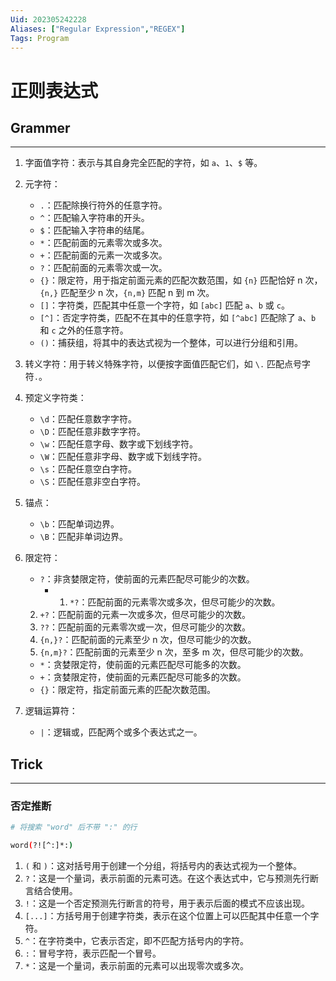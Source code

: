 ```yaml
---
Uid: 202305242228
Aliases: ["Regular Expression","REGEX"]
Tags: Program 
---
```

# 正则表达式

## Grammer 
---
1. 字面值字符：表示与其自身完全匹配的字符，如 `a`、`1`、`$` 等。

2. 元字符：
   - `.`：匹配除换行符外的任意字符。
   - `^`：匹配输入字符串的开头。
   - `$`：匹配输入字符串的结尾。
   - `*`：匹配前面的元素零次或多次。
   - `+`：匹配前面的元素一次或多次。
   - `?`：匹配前面的元素零次或一次。
   - `{}`：限定符，用于指定前面元素的匹配次数范围，如 `{n}` 匹配恰好 n 次，`{n,}` 匹配至少 n 次，`{n,m}` 匹配 n 到 m 次。
   - `[]`：字符类，匹配其中任意一个字符，如 `[abc]` 匹配 `a`、`b` 或 `c`。
   - `[^]`：否定字符类，匹配不在其中的任意字符，如 `[^abc]` 匹配除了 `a`、`b` 和 `c` 之外的任意字符。
   - `()`：捕获组，将其中的表达式视为一个整体，可以进行分组和引用。

3. 转义字符：用于转义特殊字符，以便按字面值匹配它们，如 `\.` 匹配点号字符`.`。

4. 预定义字符类：
   - `\d`：匹配任意数字字符。
   - `\D`：匹配任意非数字字符。
   - `\w`：匹配任意字母、数字或下划线字符。
   - `\W`：匹配任意非字母、数字或下划线字符。
   - `\s`：匹配任意空白字符。
   - `\S`：匹配任意非空白字符。

5. 锚点：
   - `\b`：匹配单词边界。
   - `\B`：匹配非单词边界。

1. 限定符：
   - `?`：非贪婪限定符，使前面的元素匹配尽可能少的次数。
      - 1. `*?`：匹配前面的元素零次或多次，但尽可能少的次数。
	2. `+?`：匹配前面的元素一次或多次，但尽可能少的次数。
	3. `??`：匹配前面的元素零次或一次，但尽可能少的次数。
	4. `{n,}?`：匹配前面的元素至少 n 次，但尽可能少的次数。
	5. `{n,m}?`：匹配前面的元素至少 n 次，至多 m 次，但尽可能少的次数。
   - `*`：贪婪限定符，使前面的元素匹配尽可能多的次数。
   - `+`：贪婪限定符，使前面的元素匹配尽可能多的次数。
   - `{}`：限定符，指定前面元素的匹配次数范围。

7. 逻辑运算符：
   - `|`：逻辑或，匹配两个或多个表达式之一。

## Trick
---
### 否定推断

```bash
# 将搜索 "word" 后不带 ":" 的行

word(?![^:]*:)
```

1. `(` 和 `)`：这对括号用于创建一个分组，将括号内的表达式视为一个整体。
2. `?`：这是一个量词，表示前面的元素可选。在这个表达式中，它与预测先行断言结合使用。
3. `!`：这是一个否定预测先行断言的符号，用于表示后面的模式不应该出现。
4. `[...]`：方括号用于创建字符类，表示在这个位置上可以匹配其中任意一个字符。
5. `^`：在字符类中，它表示否定，即不匹配方括号内的字符。
6. `:`：冒号字符，表示匹配一个冒号。
7. `*`：这是一个量词，表示前面的元素可以出现零次或多次。
